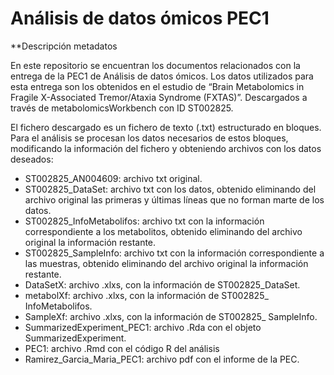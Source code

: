 # Análisis de datos ómicos PEC1

**Descripción metadatos 

En este repositorio se encuentran los documentos relacionados con la entrega de la PEC1 de Análisis de datos ómicos. Los datos utilizados para esta entrega son los obtenidos en el estudio de “Brain Metabolomics in Fragile X-Associated Tremor/Ataxia Syndrome (FXTAS)”. Descargados a través de metabolomicsWorkbench con ID ST002825. 

El fichero descargado es un fichero de texto (.txt) estructurado en bloques. Para el análisis se procesan los datos necesarios de estos bloques, modificando la información del fichero y obteniendo archivos con los datos deseados: 
-	ST002825_AN004609: archivo txt original.
-	ST002825_DataSet: archivo txt  con los datos, obtenido eliminando del archivo original las primeras y últimas líneas que no forman marte de los datos. 
-	ST002825_InfoMetabolifos: archivo txt con la información correspondiente a los metabolitos, obtenido eliminando del archivo original la información restante.
-	ST002825_SampleInfo: archivo txt con la información correspondiente a las muestras, obtenido eliminando del archivo original la información restante.
-	DataSetX: archivo .xlxs, con la información de ST002825_DataSet.
-	metabolXf: archivo .xlxs, con la información de ST002825_ InfoMetabolifos.
-	SampleXf: archivo .xlxs, con la información de ST002825_ SampleInfo.
-	SummarizedExperiment_PEC1: archivo .Rda con el objeto SummarizedExperiment.
-	PEC1: archivo .Rmd con el código R del análisis
-	Ramirez_Garcia_Maria_PEC1: archivo pdf con el informe de la PEC.
